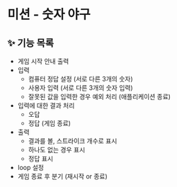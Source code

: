 # 미션 - 숫자 야구

## ✨ 기능 목록
- 게임 시작 안내 출력
- 입력
  - 컴퓨터 정답 설정 (서로 다른 3개의 숫자)
  - 사용자 입력 (서로 다른 3개의 숫자 입력)
  - 잘못된 값을 입력한 경우 예외 처리 (애플리케이션 종료)
- 입력에 대한 결과 처리
  - 오답
  - 정답 (게임 종료)
- 출력
  - 결과를 볼, 스트라이크 개수로 표시
  - 하나도 없는 경우 표시
  - 정답 표시
- loop 설정
- 게임 종료 후 분기 (재시작 or 종료)
